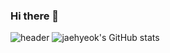 ### Hi there 👋

![header](https://capsule-render.vercel.app/api?type=waving&color=auto&height=300&section=header&desc=Sunrin%20Software%20Division%20116th&text=Jaehyeok3017&fontSize=70)
![jaehyeok's GitHub stats](https://github-readme-stats.vercel.app/api?username=jaehyeok3017&show_icons=true&theme=radical)
